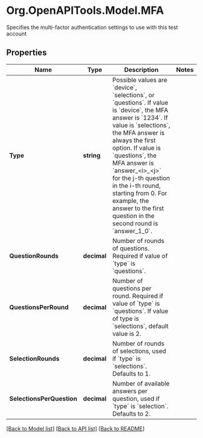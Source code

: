 # Org.OpenAPITools.Model.MFA
Specifies the multi-factor authentication settings to use with this test account

## Properties

Name | Type | Description | Notes
------------ | ------------- | ------------- | -------------
**Type** | **string** | Possible values are &#x60;device&#x60;, &#x60;selections&#x60;, or &#x60;questions&#x60;.  If value is &#x60;device&#x60;, the MFA answer is &#x60;1234&#x60;.  If value is &#x60;selections&#x60;, the MFA answer is always the first option.  If value is &#x60;questions&#x60;, the MFA answer is  &#x60;answer_&lt;i&gt;_&lt;j&gt;&#x60; for the j-th question in the i-th round, starting from 0. For example, the answer to the first question in the second round is &#x60;answer_1_0&#x60;. | 
**QuestionRounds** | **decimal** | Number of rounds of questions. Required if value of &#x60;type&#x60; is &#x60;questions&#x60;.  | 
**QuestionsPerRound** | **decimal** | Number of questions per round. Required if value of &#x60;type&#x60; is &#x60;questions&#x60;. If value of type is &#x60;selections&#x60;, default value is 2. | 
**SelectionRounds** | **decimal** | Number of rounds of selections, used if &#x60;type&#x60; is &#x60;selections&#x60;. Defaults to 1. | 
**SelectionsPerQuestion** | **decimal** | Number of available answers per question, used if &#x60;type&#x60; is &#x60;selection&#x60;. Defaults to 2.  | 

[[Back to Model list]](../README.md#documentation-for-models) [[Back to API list]](../README.md#documentation-for-api-endpoints) [[Back to README]](../README.md)

